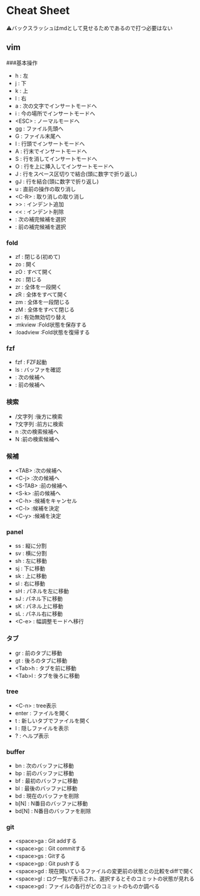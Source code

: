 # Cheat Sheet
⚠バックスラッシュはmdとして見せるためであるので打つ必要はない

## vim

###基本操作
- h		: 左
- j		: 下
- k		: 上
- l		: 右
- a		: 次の文字でインサートモードへ
- i		: 今の場所でインサートモードへ
- \<ESC>	: ノーマルモードへ
- gg	: ファイル先頭へ
- G		: ファイル末尾へ
- I		: 行頭でインサートモードへ
- A		: 行末でインサートモードへ
- S		: 行を消してインサートモードへ
- O		: 行を上に挿入してインサートモードへ
- J		: 行をスペース区切りで結合(頭に数字で折り返し)
- gJ	: 行を結合(頭に数字で折り返し)
- u		: 直前の操作の取り消し
- \<C-R>	: 取り消しの取り消し
- \>>	: インデント追加
- \<<	: インデント削除
- <C-n>	: 次の補完候補を選択
- <C-p>	: 前の補完候補を選択

### fold
- zf		: 閉じる(初めて)
- zo		: 開く
- zO		: すべて開く
- zc		: 閉じる
- zr		: 全体を一段開く
- zR		: 全体をすべて開く
- zm		: 全体を一段閉じる
- zM		: 全体をすべて閉じる
- zi		: 有効無効切り替え
- :mkview	:Fold状態を保存する
- :loadview	:Fold状態を復帰する

### fzf
- fzf	: FZF起動
- ls	: バッファを確認
- <C-j>	: 次の候補へ
- <C-k>	: 前の候補へ

### 検索
- /文字列	:後方に検索
- ?文字列	:前方に検索
- n			:次の検索候補へ
- N			:前の検索候補へ

### 候補
- \<TAB>		:次の候補へ
- \<C-j>		:次の候補へ
- \<S-TAB>	:前の候補へ
- \<S-k>		:前の候補へ
- \<C-h>		:候補をキャンセル
- \<C-l>		:候補を決定
- \<C-y>		:候補を決定

###  panel
- ss	: 縦に分割 
- sv	: 横に分割
- sh	: 左に移動
- sj	: 下に移動
- sk	: 上に移動
- sl	: 右に移動
- sH	: パネルを左に移動
- sJ	: パネル下に移動
- sK	: パネル上に移動
- sL	: パネル右に移動
- \<C-e>	: 幅調整モードへ移行 

### タブ
- gr		: 前のタブに移動
- gt		: 後ろのタブに移動
- \<Tab>h	: タブを前に移動
- \<Tab>l	: タブを後ろに移動

### tree
- \<C-n> : tree表示
- enter	: ファイルを開く
- t		: 新しいタブでファイルを開く
- I		: 隠しファイルを表示
- ?		: ヘルプ表示

### buffer
- bn	: 次のバッファに移動
- bp	: 前のバッファに移動
- bf	: 最初のバッファに移動
- bl	: 最後のバッファに移動
- bd	: 現在のバッファを削除
- b[N]	: N番目のバッファに移動
- bd[N]	: N番目のバッファを削除

### git
- \<space>ga	: Git addする
- \<space>gc	: Git commitする
- \<space>gs	: Gitする
- \<space>gp : Git pushする
- \<space>gd	: 現在開いているファイルの変更前の状態との比較をdiffで開く 
- \<space>gl : ログ一覧が表示され、選択するとそのコミットの状態が見れる
- \<space>gd : ファイルの各行がどのコミットのものか調べる
